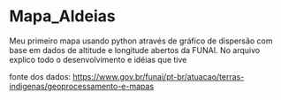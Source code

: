 # Mapa_Aldeias
Meu primeiro mapa usando python através de gráfico de dispersão com base em dados de altitude e longitude abertos da FUNAI. No arquivo explico todo o desenvolvimento e idéias que tive

fonte dos dados: https://www.gov.br/funai/pt-br/atuacao/terras-indigenas/geoprocessamento-e-mapas
